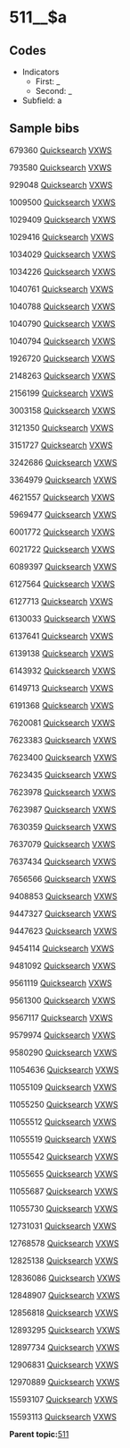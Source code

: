 # 511\_\_$a

## Codes

-   Indicators
    -   First: \_
    -   Second: \_
-   Subfield: a

## Sample bibs

679360 [Quicksearch](https://search.library.yale.edu/catalog/679360) [VXWS](http://prodorbis.library.yale.edu:7014/vxws/GetHoldingsService?bibId=679360)

793580 [Quicksearch](https://search.library.yale.edu/catalog/793580) [VXWS](http://prodorbis.library.yale.edu:7014/vxws/GetHoldingsService?bibId=793580)

929048 [Quicksearch](https://search.library.yale.edu/catalog/929048) [VXWS](http://prodorbis.library.yale.edu:7014/vxws/GetHoldingsService?bibId=929048)

1009500 [Quicksearch](https://search.library.yale.edu/catalog/1009500) [VXWS](http://prodorbis.library.yale.edu:7014/vxws/GetHoldingsService?bibId=1009500)

1029409 [Quicksearch](https://search.library.yale.edu/catalog/1029409) [VXWS](http://prodorbis.library.yale.edu:7014/vxws/GetHoldingsService?bibId=1029409)

1029416 [Quicksearch](https://search.library.yale.edu/catalog/1029416) [VXWS](http://prodorbis.library.yale.edu:7014/vxws/GetHoldingsService?bibId=1029416)

1034029 [Quicksearch](https://search.library.yale.edu/catalog/1034029) [VXWS](http://prodorbis.library.yale.edu:7014/vxws/GetHoldingsService?bibId=1034029)

1034226 [Quicksearch](https://search.library.yale.edu/catalog/1034226) [VXWS](http://prodorbis.library.yale.edu:7014/vxws/GetHoldingsService?bibId=1034226)

1040761 [Quicksearch](https://search.library.yale.edu/catalog/1040761) [VXWS](http://prodorbis.library.yale.edu:7014/vxws/GetHoldingsService?bibId=1040761)

1040788 [Quicksearch](https://search.library.yale.edu/catalog/1040788) [VXWS](http://prodorbis.library.yale.edu:7014/vxws/GetHoldingsService?bibId=1040788)

1040790 [Quicksearch](https://search.library.yale.edu/catalog/1040790) [VXWS](http://prodorbis.library.yale.edu:7014/vxws/GetHoldingsService?bibId=1040790)

1040794 [Quicksearch](https://search.library.yale.edu/catalog/1040794) [VXWS](http://prodorbis.library.yale.edu:7014/vxws/GetHoldingsService?bibId=1040794)

1926720 [Quicksearch](https://search.library.yale.edu/catalog/1926720) [VXWS](http://prodorbis.library.yale.edu:7014/vxws/GetHoldingsService?bibId=1926720)

2148263 [Quicksearch](https://search.library.yale.edu/catalog/2148263) [VXWS](http://prodorbis.library.yale.edu:7014/vxws/GetHoldingsService?bibId=2148263)

2156199 [Quicksearch](https://search.library.yale.edu/catalog/2156199) [VXWS](http://prodorbis.library.yale.edu:7014/vxws/GetHoldingsService?bibId=2156199)

3003158 [Quicksearch](https://search.library.yale.edu/catalog/3003158) [VXWS](http://prodorbis.library.yale.edu:7014/vxws/GetHoldingsService?bibId=3003158)

3121350 [Quicksearch](https://search.library.yale.edu/catalog/3121350) [VXWS](http://prodorbis.library.yale.edu:7014/vxws/GetHoldingsService?bibId=3121350)

3151727 [Quicksearch](https://search.library.yale.edu/catalog/3151727) [VXWS](http://prodorbis.library.yale.edu:7014/vxws/GetHoldingsService?bibId=3151727)

3242686 [Quicksearch](https://search.library.yale.edu/catalog/3242686) [VXWS](http://prodorbis.library.yale.edu:7014/vxws/GetHoldingsService?bibId=3242686)

3364979 [Quicksearch](https://search.library.yale.edu/catalog/3364979) [VXWS](http://prodorbis.library.yale.edu:7014/vxws/GetHoldingsService?bibId=3364979)

4621557 [Quicksearch](https://search.library.yale.edu/catalog/4621557) [VXWS](http://prodorbis.library.yale.edu:7014/vxws/GetHoldingsService?bibId=4621557)

5969477 [Quicksearch](https://search.library.yale.edu/catalog/5969477) [VXWS](http://prodorbis.library.yale.edu:7014/vxws/GetHoldingsService?bibId=5969477)

6001772 [Quicksearch](https://search.library.yale.edu/catalog/6001772) [VXWS](http://prodorbis.library.yale.edu:7014/vxws/GetHoldingsService?bibId=6001772)

6021722 [Quicksearch](https://search.library.yale.edu/catalog/6021722) [VXWS](http://prodorbis.library.yale.edu:7014/vxws/GetHoldingsService?bibId=6021722)

6089397 [Quicksearch](https://search.library.yale.edu/catalog/6089397) [VXWS](http://prodorbis.library.yale.edu:7014/vxws/GetHoldingsService?bibId=6089397)

6127564 [Quicksearch](https://search.library.yale.edu/catalog/6127564) [VXWS](http://prodorbis.library.yale.edu:7014/vxws/GetHoldingsService?bibId=6127564)

6127713 [Quicksearch](https://search.library.yale.edu/catalog/6127713) [VXWS](http://prodorbis.library.yale.edu:7014/vxws/GetHoldingsService?bibId=6127713)

6130033 [Quicksearch](https://search.library.yale.edu/catalog/6130033) [VXWS](http://prodorbis.library.yale.edu:7014/vxws/GetHoldingsService?bibId=6130033)

6137641 [Quicksearch](https://search.library.yale.edu/catalog/6137641) [VXWS](http://prodorbis.library.yale.edu:7014/vxws/GetHoldingsService?bibId=6137641)

6139138 [Quicksearch](https://search.library.yale.edu/catalog/6139138) [VXWS](http://prodorbis.library.yale.edu:7014/vxws/GetHoldingsService?bibId=6139138)

6143932 [Quicksearch](https://search.library.yale.edu/catalog/6143932) [VXWS](http://prodorbis.library.yale.edu:7014/vxws/GetHoldingsService?bibId=6143932)

6149713 [Quicksearch](https://search.library.yale.edu/catalog/6149713) [VXWS](http://prodorbis.library.yale.edu:7014/vxws/GetHoldingsService?bibId=6149713)

6191368 [Quicksearch](https://search.library.yale.edu/catalog/6191368) [VXWS](http://prodorbis.library.yale.edu:7014/vxws/GetHoldingsService?bibId=6191368)

7620081 [Quicksearch](https://search.library.yale.edu/catalog/7620081) [VXWS](http://prodorbis.library.yale.edu:7014/vxws/GetHoldingsService?bibId=7620081)

7623383 [Quicksearch](https://search.library.yale.edu/catalog/7623383) [VXWS](http://prodorbis.library.yale.edu:7014/vxws/GetHoldingsService?bibId=7623383)

7623400 [Quicksearch](https://search.library.yale.edu/catalog/7623400) [VXWS](http://prodorbis.library.yale.edu:7014/vxws/GetHoldingsService?bibId=7623400)

7623435 [Quicksearch](https://search.library.yale.edu/catalog/7623435) [VXWS](http://prodorbis.library.yale.edu:7014/vxws/GetHoldingsService?bibId=7623435)

7623978 [Quicksearch](https://search.library.yale.edu/catalog/7623978) [VXWS](http://prodorbis.library.yale.edu:7014/vxws/GetHoldingsService?bibId=7623978)

7623987 [Quicksearch](https://search.library.yale.edu/catalog/7623987) [VXWS](http://prodorbis.library.yale.edu:7014/vxws/GetHoldingsService?bibId=7623987)

7630359 [Quicksearch](https://search.library.yale.edu/catalog/7630359) [VXWS](http://prodorbis.library.yale.edu:7014/vxws/GetHoldingsService?bibId=7630359)

7637079 [Quicksearch](https://search.library.yale.edu/catalog/7637079) [VXWS](http://prodorbis.library.yale.edu:7014/vxws/GetHoldingsService?bibId=7637079)

7637434 [Quicksearch](https://search.library.yale.edu/catalog/7637434) [VXWS](http://prodorbis.library.yale.edu:7014/vxws/GetHoldingsService?bibId=7637434)

7656566 [Quicksearch](https://search.library.yale.edu/catalog/7656566) [VXWS](http://prodorbis.library.yale.edu:7014/vxws/GetHoldingsService?bibId=7656566)

9408853 [Quicksearch](https://search.library.yale.edu/catalog/9408853) [VXWS](http://prodorbis.library.yale.edu:7014/vxws/GetHoldingsService?bibId=9408853)

9447327 [Quicksearch](https://search.library.yale.edu/catalog/9447327) [VXWS](http://prodorbis.library.yale.edu:7014/vxws/GetHoldingsService?bibId=9447327)

9447623 [Quicksearch](https://search.library.yale.edu/catalog/9447623) [VXWS](http://prodorbis.library.yale.edu:7014/vxws/GetHoldingsService?bibId=9447623)

9454114 [Quicksearch](https://search.library.yale.edu/catalog/9454114) [VXWS](http://prodorbis.library.yale.edu:7014/vxws/GetHoldingsService?bibId=9454114)

9481092 [Quicksearch](https://search.library.yale.edu/catalog/9481092) [VXWS](http://prodorbis.library.yale.edu:7014/vxws/GetHoldingsService?bibId=9481092)

9561119 [Quicksearch](https://search.library.yale.edu/catalog/9561119) [VXWS](http://prodorbis.library.yale.edu:7014/vxws/GetHoldingsService?bibId=9561119)

9561300 [Quicksearch](https://search.library.yale.edu/catalog/9561300) [VXWS](http://prodorbis.library.yale.edu:7014/vxws/GetHoldingsService?bibId=9561300)

9567117 [Quicksearch](https://search.library.yale.edu/catalog/9567117) [VXWS](http://prodorbis.library.yale.edu:7014/vxws/GetHoldingsService?bibId=9567117)

9579974 [Quicksearch](https://search.library.yale.edu/catalog/9579974) [VXWS](http://prodorbis.library.yale.edu:7014/vxws/GetHoldingsService?bibId=9579974)

9580290 [Quicksearch](https://search.library.yale.edu/catalog/9580290) [VXWS](http://prodorbis.library.yale.edu:7014/vxws/GetHoldingsService?bibId=9580290)

11054636 [Quicksearch](https://search.library.yale.edu/catalog/11054636) [VXWS](http://prodorbis.library.yale.edu:7014/vxws/GetHoldingsService?bibId=11054636)

11055109 [Quicksearch](https://search.library.yale.edu/catalog/11055109) [VXWS](http://prodorbis.library.yale.edu:7014/vxws/GetHoldingsService?bibId=11055109)

11055250 [Quicksearch](https://search.library.yale.edu/catalog/11055250) [VXWS](http://prodorbis.library.yale.edu:7014/vxws/GetHoldingsService?bibId=11055250)

11055512 [Quicksearch](https://search.library.yale.edu/catalog/11055512) [VXWS](http://prodorbis.library.yale.edu:7014/vxws/GetHoldingsService?bibId=11055512)

11055519 [Quicksearch](https://search.library.yale.edu/catalog/11055519) [VXWS](http://prodorbis.library.yale.edu:7014/vxws/GetHoldingsService?bibId=11055519)

11055542 [Quicksearch](https://search.library.yale.edu/catalog/11055542) [VXWS](http://prodorbis.library.yale.edu:7014/vxws/GetHoldingsService?bibId=11055542)

11055655 [Quicksearch](https://search.library.yale.edu/catalog/11055655) [VXWS](http://prodorbis.library.yale.edu:7014/vxws/GetHoldingsService?bibId=11055655)

11055687 [Quicksearch](https://search.library.yale.edu/catalog/11055687) [VXWS](http://prodorbis.library.yale.edu:7014/vxws/GetHoldingsService?bibId=11055687)

11055730 [Quicksearch](https://search.library.yale.edu/catalog/11055730) [VXWS](http://prodorbis.library.yale.edu:7014/vxws/GetHoldingsService?bibId=11055730)

12731031 [Quicksearch](https://search.library.yale.edu/catalog/12731031) [VXWS](http://prodorbis.library.yale.edu:7014/vxws/GetHoldingsService?bibId=12731031)

12768578 [Quicksearch](https://search.library.yale.edu/catalog/12768578) [VXWS](http://prodorbis.library.yale.edu:7014/vxws/GetHoldingsService?bibId=12768578)

12825138 [Quicksearch](https://search.library.yale.edu/catalog/12825138) [VXWS](http://prodorbis.library.yale.edu:7014/vxws/GetHoldingsService?bibId=12825138)

12836086 [Quicksearch](https://search.library.yale.edu/catalog/12836086) [VXWS](http://prodorbis.library.yale.edu:7014/vxws/GetHoldingsService?bibId=12836086)

12848907 [Quicksearch](https://search.library.yale.edu/catalog/12848907) [VXWS](http://prodorbis.library.yale.edu:7014/vxws/GetHoldingsService?bibId=12848907)

12856818 [Quicksearch](https://search.library.yale.edu/catalog/12856818) [VXWS](http://prodorbis.library.yale.edu:7014/vxws/GetHoldingsService?bibId=12856818)

12893295 [Quicksearch](https://search.library.yale.edu/catalog/12893295) [VXWS](http://prodorbis.library.yale.edu:7014/vxws/GetHoldingsService?bibId=12893295)

12897734 [Quicksearch](https://search.library.yale.edu/catalog/12897734) [VXWS](http://prodorbis.library.yale.edu:7014/vxws/GetHoldingsService?bibId=12897734)

12906831 [Quicksearch](https://search.library.yale.edu/catalog/12906831) [VXWS](http://prodorbis.library.yale.edu:7014/vxws/GetHoldingsService?bibId=12906831)

12970889 [Quicksearch](https://search.library.yale.edu/catalog/12970889) [VXWS](http://prodorbis.library.yale.edu:7014/vxws/GetHoldingsService?bibId=12970889)

15593107 [Quicksearch](https://search.library.yale.edu/catalog/15593107) [VXWS](http://prodorbis.library.yale.edu:7014/vxws/GetHoldingsService?bibId=15593107)

15593113 [Quicksearch](https://search.library.yale.edu/catalog/15593113) [VXWS](http://prodorbis.library.yale.edu:7014/vxws/GetHoldingsService?bibId=15593113)

**Parent topic:**[511](../../tags/511/511.md)

